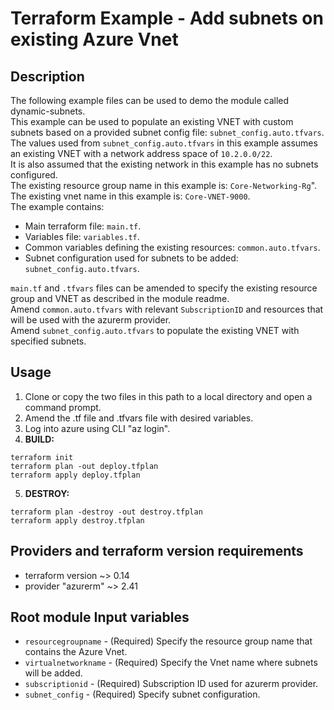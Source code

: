 # Terraform Example - Add subnets on existing Azure Vnet

## Description

The following example files can be used to demo the module called dynamic-subnets.  
This example can be used to populate an existing VNET with custom subnets based on a provided subnet config file: `subnet_config.auto.tfvars`.  
The values used from `subnet_config.auto.tfvars` in this example assumes an existing VNET with a network address space of `10.2.0.0/22`.  
It is also assumed that the existing network in this example has no subnets configured.  
The existing resource group name in this example is: `Core-Networking-Rg`".  
The existing vnet name in this example is: `Core-VNET-9000`.  
The example contains:  

- Main terraform file: `main.tf`.
- Variables file: `variables.tf`.
- Common variables defining the existing resources: `common.auto.tfvars`.
- Subnet configuration used for subnets to be added: `subnet_config.auto.tfvars`.

`main.tf` and `.tfvars` files can be amended to specify the existing resource group and VNET as described in the module readme.  
Amend `common.auto.tfvars` with relevant `SubscriptionID` and resources that will be used with the azurerm provider.  
Amend `subnet_config.auto.tfvars` to populate the existing VNET with specified subnets.  

## Usage

1. Clone or copy the two files in this path to a local directory and open a command prompt.
2. Amend the .tf file and .tfvars file with desired variables.
3. Log into azure using CLI "az login".
4. **BUILD:**

```hcl
terraform init
terraform plan -out deploy.tfplan
terraform apply deploy.tfplan
```

5. **DESTROY:**

```hcl
terraform plan -destroy -out destroy.tfplan
terraform apply destroy.tfplan
```

## Providers and terraform version requirements
  
- terraform version ~> 0.14
- provider "azurerm" ~> 2.41
  
## Root module Input variables
  
- `resourcegroupname` - (Required) Specify the resource group name that contains the Azure Vnet.
- `virtualnetworkname` - (Required) Specify the Vnet name where subnets will be added.
- `subscriptionid` - (Required) Subscription ID used for azurerm provider.
- `subnet_config` - (Required) Specify subnet configuration.
